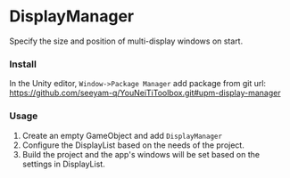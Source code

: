 # DisplayManager

Specify the size and position of multi-display windows on start.

### Install

In the Unity editor, `Window->Package Manager` add package from git url: https://github.com/seeyam-q/YouNeiTiToolbox.git#upm-display-manager

### Usage

1. Create an empty GameObject and add `DisplayManager`
2. Configure the DisplayList based on the needs of the project. 
3. Build the project and the app's windows will be set based on the settings in DisplayList.